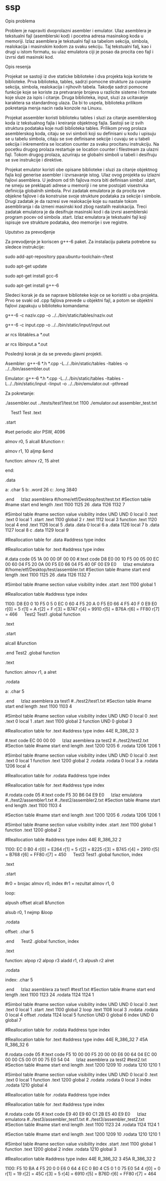 # ssp

Opis problema

Problem je napraviti dvoprolazni asembler i emulator. Ulaz asemblera je tekstualni fajl (asemblerski kod) i pocetna adresa masinskog koda u memoriji. Izlaz asemblera je tekstualni fajl sa tabelom sekcija, simbola, realokacija i masinskim kodom za svaku sekciju. Taj tekstualni falj, kao i drugi u istom formatu, su ulaz emulatora ciji je posao da procita ceo fajl i izvrsi dati masinski kod.

Opis resenja

Projekat se sastoji iz dve staticke biblioteke i dva projekta koja koriste te biblioteke. 
Prva biblioteka, tables, sadrzi pomocne strukture za cuvanje sekcija, simbola, realokacija i njihovih tabela. Takodje sadrzi pomocne funkcije koje se koriste za pretvaranje brojeva u razlicite sisteme i formate koje sluze za ispis i citanje. 
Druga biblioteka, input, sluzi za ucitavanje karaktera sa standardnog ulaza. Da bi to uspela, biblioteka prilikom pokretanja menja nacin rada konzole na Linuxu.

Projekat assembler koristi biblioteku tables i sluzi za citanje asemblerskog koda iz tekstualnog fajla i kreiranje objektnog fajla. Sastoji se iz svih struktura podataka koje nudi biblioteka tables. Prilikom prvog prolaza asemblerskog koda, citaju se svi simboli koji su definisani u kodu i upisuju se u tabelu simbola, citaju se sve definisane sekcije i cuvaju se u tabeli sekcija i inkrementira se location counter za svaku procitanu instrukciju. Na pocetku drugog prolaza restartuje se location counter i filestream za ulazni fajl. Tokom drugog prolaza, azuriraju se globalni simboli u tabeli i desifruju se sve instrukcije i direktive.

Projekat emulator koristi obe opisane biblioteke i sluzi za citanje objektnog fajla koji generise asembler i izvrsavanje istog. Ulaz ovog projekta su izlazni fajlovi asemblera. U jednom od tih fajlova mora biti definisan simbol .start, ne smeju se preklapati adrese u memoriji i ne sme postojati visestruka definicija globalnih simbola. Prvi zadatak emulatora je da procita sve objekne fajlove i da konstruise svoje strukture podataka za sekcije i simbole. Drugi zadatak je da razresi sve realokacije koje su nastale tokom asembliranja i da izmeni masinski kod zbog nastalih realokacija. Treci zadatak emulatora je da desifruje masinski kod i da izvrsi asemblerski program pocev od simbola .start. Izlaz emulatora je tekstualni fajl koji ispisuje sve strukture podataka, deo memorije i sve registre.

Uputstvo za prevodjenje

Za prevodjenje je koriscen g++-6 paket. Za instalaciju paketa potrebne su sledece instrukcije:

sudo add-apt-repository ppa:ubuntu-toolchain-r/test

sudo apt-get update

sudo apt-get install gcc-6

sudo apt-get install g++-6

Sledeci korak je da se naprave biblioteke koje ce se koristiti u oba projekta. Prvo se svaki od .cpp fajlova prevede u objektni fajl, a potom se objektni fajlovi zapakuju u biblioteku komandama:

g++-6 -c naziv.cpp -o ../../bin/static/tables/naziv.out

g++-6 -c input.cpp -o ../../bin/static/input/input.out

ar rcs libtables.a *.out

ar rcs libinput.a *.out

Poslednji korak je da se prevedu glavni projekti.

Asembler:
g++-6 *.h *.cpp -L../../bin/static/tables -ltables -o ../../bin/assembler.out

Emulator:
g++-6 *.h *.cpp -L../../bin/static/tables -ltables -L../../bin/static/input       -linput -o ../../bin/emulator.out -pthread

Za pokretanje:

./assembler.out ../tests/test1/test.txt 1100
./emulator.out assembler_test.txt

 
Test1
Test
.text

.start

#set periodic
alor PSW, 4096

almov r0, 5
alcall &function
r:

almov r1, 10
aljmp &end

function:
almov r2, 15
alret

end:

.data

a: .char 5
b: .word 26
c: .long 3840

.end
 
Izlaz asemblera
#/home/etf/Desktop/test/test.txt
#Section table
#name		start		end		length
.text		1100		1125		26
.data		1126		1132		7

#Simbol table
#name		section		value		visibility	index
UND		UND		0		local		0
.text		.text		0		local		1
.start		.text		1100		global		2
r		.text		1112		local		3
function	.text		1120		local		4
end		.text		1126		local		5
.data		.data		0		local		6
a		.data		1126		local		7
b		.data		1127		local		8
c		.data		1129		local		9

#Reallocation table for .data
#address		type		index

#Reallocation table for .text
#address		type		index

#.data code
05 1A 00 00 0F 00 00
#.text code
D8 E0 00 10 F5 00 05 00 EC 00 60 04 F5 20 0A 00 F5 E0 66 04 F5 40 0F 00 E9 E0
 
Izlaz emulatora
#/home/etf/Desktop/test/assembler.txt
#Section table
#name		start		end		length
.text		1100		1125		26
.data		1126		1132		7

#Simbol table
#name		section		value		visibility	index
.start		.text		1100		global		1

#Reallocation table
#address		type		index

1100: D8 E0 0 10 F5 0 5 0 EC 0 60 4 F5 20 A 0 F5 E0 66 4 F5 40 F 0 E9 E0 
r[0] = 5 r[1] = A r[2] = F r[3] = B747 r[4] = 9910 r[5] = B76A r[6] = FF80 r[7] = 466
 
Test2
Test1
.global function

.text

.start

alcall &function

.end
Test2
.global function

.text

function:
almov r1, a
alret

.rodata

a: .char 5

.end
 
Izlaz asemblera za test1
#../test2/test1.txt
#Section table
#name		start		end		length
.text		1100		1103		4

#Simbol table
#name		section		value		visibility	index
UND		UND		0		local		0
.text		.text		0		local		1
.start		.text		1100		global		2
function	UND		0		global		3

#Reallocation table for .text
#address		type		index
44E		R_386_32		3

#.text code
EC 00 00 00
 
Izlaz asemblera za test2
#../test2/test2.txt
#Section table
#name		start		end		length
.text		1200		1205		6
.rodata		1206		1206		1

#Simbol table
#name		section		value		visibility	index
UND		UND		0		local		0
.text		.text		0		local		1
function	.text		1200		global		2
.rodata		.rodata		0		local		3
a		.rodata		1206		local		4

#Reallocation table for .rodata
#address		type		index

#Reallocation table for .text
#address		type		index

#.rodata code
05
#.text code
F5 30 B6 04 E9 E0
 
Izlaz emulatora
#../test2/assembler1.txt
#../test2/assembler2.txt
#Section table
#name		start		end		length
.text		1100		1103		4

#Section table
#name		start		end		length
.text		1200		1205		6
.rodata		1206		1206		1

#Simbol table
#name		section		value		visibility	index
.start		.text		1100		global		1
function	.text		1200		global		2

#Reallocation table
#address		type		index
44E		R_386_32		2

1100: EC 0 B0 4 
r[0] = E264 r[1] = 5 r[2] = 8225 r[3] = B745 r[4] = 2910 r[5] = B768 r[6] = FF80 r[7] = 450
 
Test3
Test1
.global function, index

.text

.start

#r0 = brojac
almov r0, index
#r1 = rezultat
almov r1, 0

loop:

alpush offset
alcall &function

alsub r0, 1
nejmp &loop

.rodata

offset: .char 5

.end
 
Test2
.global function, index

.text

function:
alpop r2
alpop r3
aladd r1, r3
alpush r2
alret

.rodata

index: .char 5

.end
 
Izlaz asemblera za test1
#test1.txt
#Section table
#name		start		end		length
.text		1100		1123		24
.rodata		1124		1124		1

#Simbol table
#name		section		value		visibility	index
UND		UND		0		local		0
.text		.text		0		local		1
.start		.text		1100		global		2
loop		.text		1108		local		3
.rodata		.rodata		0		local		4
offset		.rodata		1124		local		5
function	UND		0		global		6
index		UND		0		global		7

#Reallocation table for .rodata
#address		type		index

#Reallocation table for .text
#address		type		index
44E		R_386_32		7
45A		R_386_32		6

#.rodata code
05
#.text code
F5 10 00 00 F5 20 00 00 E6 00 64 04 EC 00 00 00 C5 00 01 00 75 E0 54 04
 
Izlaz asemblera za test2
#test2.txt
#Section table
#name		start		end		length
.text		1200		1209		10
.rodata		1210		1210		1

#Simbol table
#name		section		value		visibility	index
UND		UND		0		local		0
.text		.text		0		local		1
function	.text		1200		global		2
.rodata		.rodata		0		local		3
index		.rodata		1210		global		4

#Reallocation table for .rodata
#address		type		index

#Reallocation table for .text
#address		type		index

#.rodata code
05
#.text code
E9 40 E9 60 C1 2B E5 40 E9 E0
 
Izlaz emulatora
#../test3/assembler_test1.txt
#../test3/assembler_test2.txt
#Section table
#name		start		end		length
.text		1100		1123		24
.rodata		1124		1124		1

#Section table
#name		start		end		length
.text		1200		1209		10
.rodata		1210		1210		1

#Simbol table
#name		section		value		visibility	index
.start		.text		1100		global		1
function	.text		1200		global		2
index		.rodata		1210		global		3

#Reallocation table
#address		type		index
44E		R_386_32		3
45A		R_386_32		2

1100: F5 10 BA 4 F5 20 0 0 E6 0 64 4 EC 0 B0 4 C5 0 1 0 75 E0 54 4 
r[0] = 0 r[1] = 19 r[2] = 45C r[3] = 5 r[4] = 6910 r[5] = B76D r[6] = FF80 r[7] = 464
